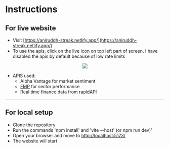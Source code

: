 # Instructions
## For live website
- Visit [https://aniruddh-streak.netlify.app/](https://aniruddh-streak.netlify.app/)
- To use the apis, click on the live icon on top left part of screen. I have disabled the apis by default because of low rate limits
<p align="center">
  <img src="https://github.com/AniModi/streak_assignment/assets/98632268/a32cb639-afd2-4d04-8229-d4c697ad4940" />
</p>

- APIS used:
  - Alpha Vantage for market sentiment
  - [FMP](https://site.financialmodelingprep.com/developer/docs) for sector performance
  - Real time finance data from [rapidAPI](https://rapidapi.com/letscrape-6bRBa3QguO5/api/real-time-finance-data/)
 
---

## For local setup

- Clone the repository
- Run the commands 'npm install' and 'vite --host' (or npm run dev)'
- Open your browser and move to [http://localhost:5173/](http://localhost:5173/)
- The website will start
